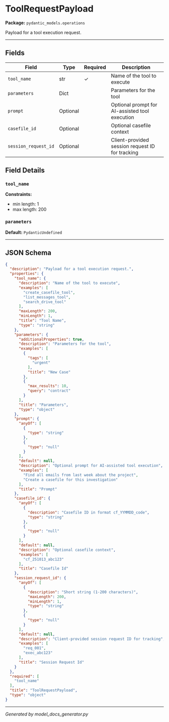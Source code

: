# ToolRequestPayload

**Package:** `pydantic_models.operations`

Payload for a tool execution request.

---

## Fields

| Field | Type | Required | Description |
|-------|------|----------|-------------|
| `tool_name` | str | ✓ | Name of the tool to execute |
| `parameters` | Dict |  | Parameters for the tool |
| `prompt` | Optional |  | Optional prompt for AI-assisted tool execution |
| `casefile_id` | Optional |  | Optional casefile context |
| `session_request_id` | Optional |  | Client-provided session request ID for tracking |

## Field Details

### `tool_name`

**Constraints:**
- min length: 1
- max length: 200

### `parameters`

**Default:** `PydanticUndefined`

---

## JSON Schema

```json
{
  "description": "Payload for a tool execution request.",
  "properties": {
    "tool_name": {
      "description": "Name of the tool to execute",
      "examples": [
        "create_casefile_tool",
        "list_messages_tool",
        "search_drive_tool"
      ],
      "maxLength": 200,
      "minLength": 1,
      "title": "Tool Name",
      "type": "string"
    },
    "parameters": {
      "additionalProperties": true,
      "description": "Parameters for the tool",
      "examples": [
        {
          "tags": [
            "urgent"
          ],
          "title": "New Case"
        },
        {
          "max_results": 10,
          "query": "contract"
        }
      ],
      "title": "Parameters",
      "type": "object"
    },
    "prompt": {
      "anyOf": [
        {
          "type": "string"
        },
        {
          "type": "null"
        }
      ],
      "default": null,
      "description": "Optional prompt for AI-assisted tool execution",
      "examples": [
        "Find all emails from last week about the project",
        "Create a casefile for this investigation"
      ],
      "title": "Prompt"
    },
    "casefile_id": {
      "anyOf": [
        {
          "description": "Casefile ID in format cf_YYMMDD_code",
          "type": "string"
        },
        {
          "type": "null"
        }
      ],
      "default": null,
      "description": "Optional casefile context",
      "examples": [
        "cf_251013_abc123"
      ],
      "title": "Casefile Id"
    },
    "session_request_id": {
      "anyOf": [
        {
          "description": "Short string (1-200 characters)",
          "maxLength": 200,
          "minLength": 1,
          "type": "string"
        },
        {
          "type": "null"
        }
      ],
      "default": null,
      "description": "Client-provided session request ID for tracking",
      "examples": [
        "req_001",
        "exec_abc123"
      ],
      "title": "Session Request Id"
    }
  },
  "required": [
    "tool_name"
  ],
  "title": "ToolRequestPayload",
  "type": "object"
}
```

---

*Generated by model_docs_generator.py*

